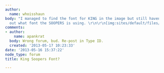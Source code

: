 ```yaml
---
author:
  name: whoisshaun
body: "I managed to find the font for KING in the image but still haven't figured
  out what font the SOOPERS is using. \r\n\r\n[img:sites/default/files/old-images/king_soopers_6642.png]"
comments:
- author:
    name: apankrat
  body: Wrong forum, bud. Re-post in Type ID.
  created: '2013-05-17 10:23:33'
date: '2013-05-16 15:37:22'
node_type: forum
title: King Soopers Font?

---
```


